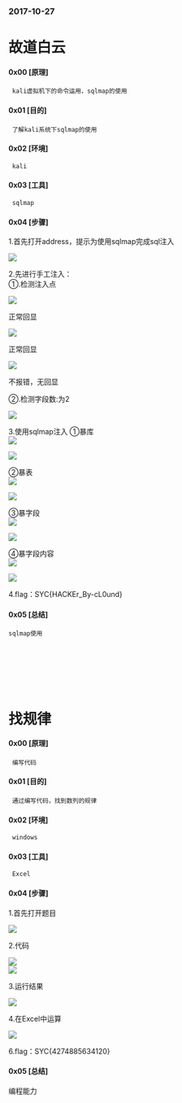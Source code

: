 ###  2017-10-27


# 故道白云
#### 0x00 [原理]
     kali虚拟机下的命令运用，sqlmap的使用
#### 0x01 [目的]
     了解kali系统下sqlmap的使用
#### 0x02 [环境]
     kali
#### 0x03 [工具]
     sqlmap
#### 0x04 [步骤]

1.首先打开address，提示为使用sqlmap完成sql注入

![](/files_for_wp/1_1.png)

2.先进行手工注入：</br>
  ①.检测注入点</br>
  
  ![](/files_for_wp/1_2.png)</br>
  
  正常回显</br>
  
  ![](/files_for_wp/1_3.png)</br>
  
  正常回显</br>
  
  ![](/files_for_wp/1_4.png)</br>
  
  不报错，无回显</br>
  
  ②.检测字段数:为2</br>
  
  ![](/files_for_wp/1_5.png)</br>

3.使用sqlmap注入
  ①暴库</br>
  ![](/files_for_wp/1_6.png)</br>
  
  ![](/files_for_wp/1_7.png)</br>
  
  ②暴表</br>
  ![](/files_for_wp/1_8.png)</br>
  
  ![](/files_for_wp/1_9.png)</br>
  
  ③暴字段</br>
  ![](/files_for_wp/1_10.png)</br>
  
  ![](/files_for_wp/1_11.png)</br>
  
  ④暴字段内容</br>
  ![](/files_for_wp/1_12.png)</br>
  
  ![](/files_for_wp/1_13.png)</br>

4.flag：SYC{HACKEr_By-cL0und}

#### 0x05 [总结]
    sqlmap使用
</br>
</br>
</br>
</br>
</br>






# 找规律

#### 0x00 [原理]
     编写代码
#### 0x01 [目的]
     通过编写代码，找到数列的规律
#### 0x02 [环境]
     windows
#### 0x03 [工具]
     Excel
#### 0x04 [步骤]

1.首先打开题目

![](/files_for_wp/2_1.png)

2.代码

![](/files_for_wp/2_2.png)</br>
![](/files_for_wp/2_3.png)</br>

3.运行结果

![](/files_for_wp/2_4.png)</br>

4.在Excel中运算

![](/files_for_wp/2_5.png)</br>

6.flag：SYC{4274885634120} 

#### 0x05 [总结]
编程能力   
